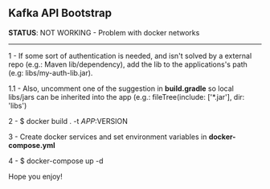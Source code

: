## Kafka API Bootstrap

**STATUS**: NOT WORKING - Problem with docker networks
___

1 - If some sort of authentication is needed, and isn't solved by a external repo (e.g.: Maven lib/dependency), add the lib to the applications's path (e.g: libs/my-auth-lib.jar).

1.1 - Also, uncomment one of the suggestion in  **build.gradle** so local libs/jars can be inherited into the app (e.g.: fileTree(include: ['*.jar'], dir: 'libs')

2 - $ docker build . -t $APP:$VERSION

3 - Create docker services and set environment variables in **docker-compose.yml**

4 - $ docker-compose up -d

Hope you enjoy!
